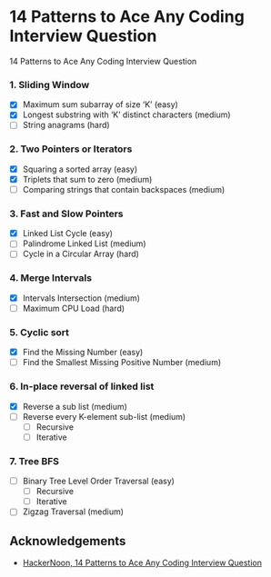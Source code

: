 # 14 Patterns to Ace Any Coding Interview Question

14 Patterns to Ace Any Coding Interview Question
### 1. Sliding Window
- [x] Maximum sum subarray of size ‘K’ (easy)
- [x] Longest substring with ‘K’ distinct characters (medium)
- [ ] String anagrams (hard)

### 2. Two Pointers or Iterators
- [x] Squaring a sorted array (easy)
- [x] Triplets that sum to zero (medium)
- [ ] Comparing strings that contain backspaces (medium)

### 3. Fast and Slow Pointers
- [x] Linked List Cycle (easy)
- [ ] Palindrome Linked List (medium)
- [ ] Cycle in a Circular Array (hard)

### 4. Merge Intervals
- [x] Intervals Intersection (medium)
- [ ] Maximum CPU Load (hard)

### 5. Cyclic sort
- [x] Find the Missing Number (easy)
- [ ] Find the Smallest Missing Positive Number (medium)

### 6. In-place reversal of linked list
- [x] Reverse a sub list (medium)
- [ ] Reverse every K-element sub-list (medium)
  - [ ] Recursive
  - [ ] Iterative
### 7. Tree BFS
- [ ] Binary Tree Level Order Traversal (easy)
  - [ ] Recursive
  - [ ] Iterative
- [ ] Zigzag Traversal (medium)

## Acknowledgements
- [HackerNoon, 14 Patterns to Ace Any Coding Interview Question](https://hackernoon.com/14-patterns-to-ace-any-coding-interview-question-c5bb3357f6ed)


